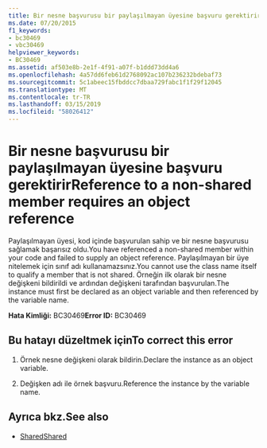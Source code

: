 ```yaml
---
title: Bir nesne başvurusu bir paylaşılmayan üyesine başvuru gerektirir
ms.date: 07/20/2015
f1_keywords:
- bc30469
- vbc30469
helpviewer_keywords:
- BC30469
ms.assetid: af503e8b-2e1f-4f91-a07f-b1ddd73dd4a6
ms.openlocfilehash: 4a57dd6feb61d2768092ac107b236232bdebaf73
ms.sourcegitcommit: 5c1abeec15fbddcc7dbaa729fabc1f1f29f12045
ms.translationtype: MT
ms.contentlocale: tr-TR
ms.lasthandoff: 03/15/2019
ms.locfileid: "58026412"
---
```

# <a name="reference-to-a-non-shared-member-requires-an-object-reference"></a><span data-ttu-id="c04e6-102">Bir nesne başvurusu bir paylaşılmayan üyesine başvuru gerektirir</span><span class="sxs-lookup"><span data-stu-id="c04e6-102">Reference to a non-shared member requires an object reference</span></span>
<span data-ttu-id="c04e6-103">Paylaşılmayan üyesi, kod içinde başvurulan sahip ve bir nesne başvurusu sağlamak başarısız oldu.</span><span class="sxs-lookup"><span data-stu-id="c04e6-103">You have referenced a non-shared member within your code and failed to supply an object reference.</span></span> <span data-ttu-id="c04e6-104">Paylaşılmayan bir üye nitelemek için sınıf adı kullanamazsınız.</span><span class="sxs-lookup"><span data-stu-id="c04e6-104">You cannot use the class name itself to qualify a member that is not shared.</span></span> <span data-ttu-id="c04e6-105">Örneğin ilk olarak bir nesne değişkeni bildirildi ve ardından değişkeni tarafından başvurulan.</span><span class="sxs-lookup"><span data-stu-id="c04e6-105">The instance must first be declared as an object variable and then referenced by the variable name.</span></span>  
  
 <span data-ttu-id="c04e6-106">**Hata Kimliği:** BC30469</span><span class="sxs-lookup"><span data-stu-id="c04e6-106">**Error ID:** BC30469</span></span>  
  
## <a name="to-correct-this-error"></a><span data-ttu-id="c04e6-107">Bu hatayı düzeltmek için</span><span class="sxs-lookup"><span data-stu-id="c04e6-107">To correct this error</span></span>  
  
1.  <span data-ttu-id="c04e6-108">Örnek nesne değişkeni olarak bildirin.</span><span class="sxs-lookup"><span data-stu-id="c04e6-108">Declare the instance as an object variable.</span></span>  
  
2.  <span data-ttu-id="c04e6-109">Değişken adı ile örnek başvuru.</span><span class="sxs-lookup"><span data-stu-id="c04e6-109">Reference the instance by the variable name.</span></span>  
  
## <a name="see-also"></a><span data-ttu-id="c04e6-110">Ayrıca bkz.</span><span class="sxs-lookup"><span data-stu-id="c04e6-110">See also</span></span>


- [<span data-ttu-id="c04e6-111">Shared</span><span class="sxs-lookup"><span data-stu-id="c04e6-111">Shared</span></span>](../../visual-basic/language-reference/modifiers/shared.md)

